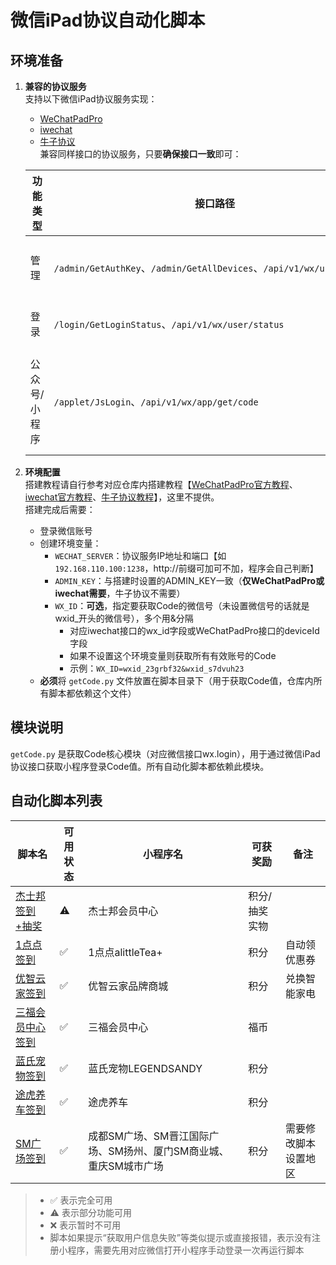 # 微信iPad协议自动化脚本

## 环境准备

1. **兼容的协议服务**  
   支持以下微信iPad协议服务实现：
   - [WeChatPadPro](https://github.com/WeChatPadPro/WeChatPadPro)
   - [iwechat](https://github.com/iwechatcom/iwechat)
   - [牛子协议](https://github.com/wyourname/wool/tree/master/wechat)  
   兼容同样接口的协议服务，只要**确保接口一致**即可：

   | 功能类型 | 接口路径 | 接口说明 |
   |----------|----------|----------|
   | 管理 | `/admin/GetAuthKey`、`/admin/GetAllDevices`、`/api/v1/wx/user/status` | 获取授权码列表 |
   | 登录 | `/login/GetLoginStatus`、`/api/v1/wx/user/status` | 获取在线状态 |
   | 公众号/小程序 | `/applet/JsLogin`、`/api/v1/wx/app/get/code` | 授权小程序(返回授权后的code) |

2. **环境配置**  
   搭建教程请自行参考对应仓库内搭建教程【[WeChatPadPro官方教程](https://github.com/WeChatPadPro/WeChatPadPro/blob/main/%E5%BE%AE%E4%BF%A1%E7%99%BB%E5%BD%95%E9%AA%8C%E8%AF%81%E7%A0%81API%E4%BD%BF%E7%94%A8%E6%8C%87%E5%8D%97.md)、[iwechat官方教程](https://s.apifox.cn/c599d413-b785-4df9-a5f7-482786f96188/6693955m0)、[牛子协议教程](https://github.com/wyourname/wool/blob/master/wechat/readme.md)】，这里不提供。  
   搭建完成后需要：
   - 登录微信账号
   - 创建环境变量：
     - `WECHAT_SERVER`：协议服务IP地址和端口【如 `192.168.110.100:1238`，http://前缀可加可不加，程序会自己判断】  
     - `ADMIN_KEY`：与搭建时设置的ADMIN_KEY一致（**仅WeChatPadPro或iwechat需要**，牛子协议不需要）  
     - `WX_ID`：**可选**，指定要获取Code的微信号（未设置微信号的话就是wxid_开头的微信号），多个用&分隔  
       - 对应iwechat接口的wx_id字段或WeChatPadPro接口的deviceId字段
       - 如果不设置这个环境变量则获取所有有效账号的Code
       - 示例：`WX_ID=wxid_23grbf32&wxid_s7dvuh23`
   - **必须**将 `getCode.py` 文件放置在脚本目录下（用于获取Code值，仓库内所有脚本都依赖这个文件）

## 模块说明

`getCode.py` 是获取Code核心模块（对应微信接口wx.login），用于通过微信iPad协议接口获取小程序登录Code值。所有自动化脚本都依赖此模块。

## 自动化脚本列表

| 脚本名 | 可用状态 | 小程序名 | 可获奖励 | 备注 |
|--------|----------|----------|----------|------|
| [杰士邦签到+抽奖](./jieshibang.py) | ⚠️ | 杰士邦会员中心 | 积分/抽奖实物 |  |
| [1点点签到](./1diandian.py) | ✅ | 1点点alittleTea+ | 积分 | 自动领优惠券 |
| [优智云家签到](./youzhiyunjia.py) | ✅ | 优智云家品牌商城 | 积分 | 兑换智能家电 |
| [三福会员中心签到](./sanfu.py) | ✅ | 三福会员中心 | 福币 |  |
| [蓝氏宠物签到](./lanshi.py) | ✅ | 蓝氏宠物LEGENDSANDY | 积分 |  |
| [途虎养车签到](./tuhu.py) | ✅ | 途虎养车 | 积分 |  |
| [SM广场签到](./sm_sign.py) | ✅ | 成都SM广场、SM晋江国际广场、SM扬州、厦门SM商业城、重庆SM城市广场 | 积分 |需要修改脚本设置地区  |

  
> - ✅ 表示完全可用  
> - ⚠️ 表示部分功能可用  
> - ❌ 表示暂时不可用  
> - 脚本如果提示“获取用户信息失败”等类似提示或直接报错，表示没有注册小程序，需要先用对应微信打开小程序手动登录一次再运行脚本